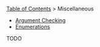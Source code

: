 [Table of Contents](tutorial-toc.html) > Miscellaneous

* [Argument Checking](tutorial-misc-argument.html)
* [Enumerations](tutorial-misc-enumeration.html)

TODO
